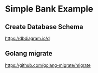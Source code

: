 # Simple Bank Example

## Create Database Schema

https://dbdiagram.io/d

## Golang migrate

https://github.com/golang-migrate/migrate

